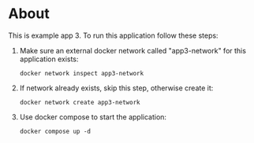# About
This is example app 3. To run this application follow these steps:

1. Make sure an external docker network called "app3-network" for this application exists:
   ```
   docker network inspect app3-network
   ```
2. If network already exists, skip this step, otherwise create it:
   ```
   docker network create app3-network
   ```
3. Use docker compose to start the application:
   ```
   docker compose up -d
   ```